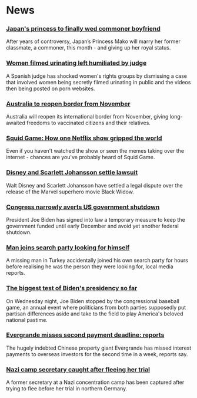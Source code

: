 # News
### [Japan's princess to finally wed commoner boyfriend](https://www.bbc.com/news/world-asia-58758317)
After years of controversy, Japan’s Princess Mako will marry her former classmate, a commoner, this month - and giving up her royal status. 
### [Women filmed urinating left humiliated by judge](https://www.bbc.com/news/world-europe-58747084)
A Spanish judge has shocked women's rights groups by dismissing a case that involved women being secretly filmed urinating in public and the videos then being posted on porn websites.
### [Australia to reopen border from November](https://www.bbc.com/news/world-australia-58757888)
Australia will reopen its international border from November, giving long-awaited freedoms to vaccinated citizens and their relatives.
### [Squid Game: How one Netflix show gripped the world](https://www.bbc.com/news/world-asia-58729766)
Even if you haven't watched the show or seen the memes taking over the internet - chances are you've probably heard of Squid Game.
### [Disney and Scarlett Johansson settle lawsuit](https://www.bbc.com/news/business-58757748)
Walt Disney and Scarlett Johansson have settled a legal dispute over the release of the Marvel superhero movie Black Widow.
### [Congress narrowly averts US government shutdown](https://www.bbc.com/news/world-us-canada-58753183)
President Joe Biden has signed into law a temporary measure to keep the government funded until early December and avoid yet another federal shutdown.
### [Man joins search party looking for himself](https://www.bbc.com/news/world-europe-58746703)
A missing man in Turkey accidentally joined his own search party for hours before realising he was the person they were looking for, local media reports.
### [The biggest test of Biden's presidency so far](https://www.bbc.com/news/world-us-canada-58757207)
On Wednesday night, Joe Biden stopped by the congressional baseball game, an annual event where politicians from both parties supposedly put partisan differences aside and take to the field to play America's beloved national pastime.
### [Evergrande misses second payment deadline: reports](https://www.bbc.com/news/world-asia-china-58749594)
The hugely indebted Chinese property giant Evergrande has missed interest payments to overseas investors for the second time in a week, reports say.
### [Nazi camp secretary caught after fleeing her trial](https://www.bbc.com/news/world-europe-58747082)
A former secretary at a Nazi concentration camp has been captured after trying to flee before her trial in northern Germany.
